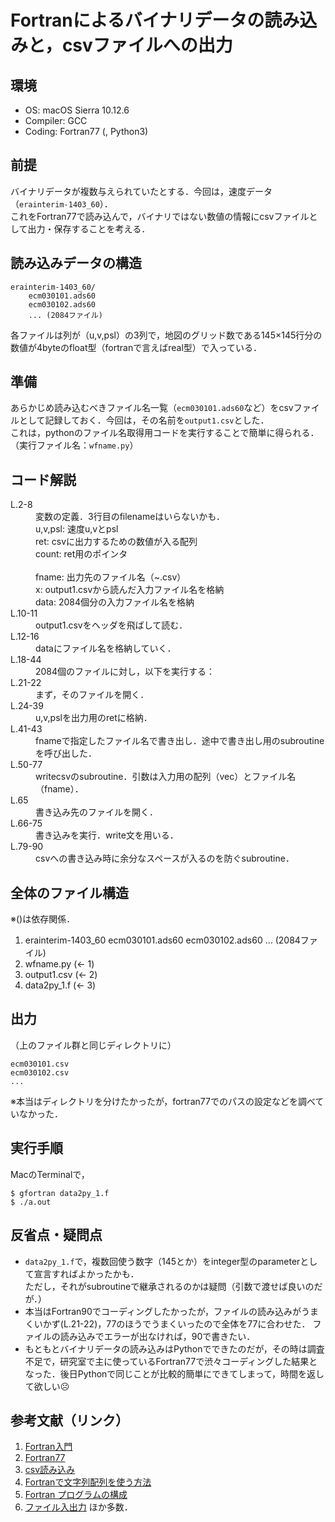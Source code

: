 # Fortranによるバイナリデータの読み込みと，csvファイルへの出力

## 環境
+ OS: macOS Sierra 10.12.6  
+ Compiler: GCC
+ Coding: Fortran77 (, Python3)


## 前提
バイナリデータが複数与えられていたとする．今回は，速度データ（`erainterim-1403_60`）．  
これをFortran77で読み込んで，バイナリではない数値の情報にcsvファイルとして出力・保存することを考える． 


## 読み込みデータの構造

```
erainterim-1403_60/  
	ecm030101.ads60  
	ecm030102.ads60  
	... (2084ファイル)  
```

各ファイルは列が（u,v,psl）の3列で，地図のグリッド数である145×145行分の数値が4byteのfloat型（fortranで言えばreal型）で入っている．  


## 準備
あらかじめ読み込むべきファイル名一覧（`ecm030101.ads60`など）をcsvファイルとして記録しておく．今回は，その名前を`output1.csv`とした．  
これは，pythonのファイル名取得用コードを実行することで簡単に得られる．（実行ファイル名：`wfname.py`）


## コード解説
<dl>
<dt>L.2-8</dt>
<dd>変数の定義．3行目のfilenameはいらないかも．</dd>
<dd>u,v,psl: 速度u,vとpsl</dd>
<dd>ret: csvに出力するための数値が入る配列</dd>
<dd>count: ret用のポインタ</dd><br>
<dd>fname: 出力先のファイル名（~.csv）</dd>
<dd>x: output1.csvから読んだ入力ファイル名を格納</dd>
<dd>data: 2084個分の入力ファイル名を格納</dd>
<dt>L.10-11</dt>
<dd>output1.csvをヘッダを飛ばして読む．</dd>
<dt>L.12-16</dt>
<dd>dataにファイル名を格納していく．</dd>
<dt>L.18-44</dt>
<dd>2084個のファイルに対し，以下を実行する：</dd>
<dt>L.21-22</dt>
<dd>まず，そのファイルを開く．</dd>
<dt>L.24-39</dt>
<dd>u,v,pslを出力用のretに格納．</dd>
<dt>L.41-43</dt>
<dd>fnameで指定したファイル名で書き出し．途中で書き出し用のsubroutineを呼び出した．</dd>
<dt>L.50-77</dt>
<dd>writecsvのsubroutine．引数は入力用の配列（vec）とファイル名（fname）．</dd>
<dt>L.65</dt>
<dd>書き込み先のファイルを開く．</dd>
<dt>L.66-75</dt>
<dd>書き込みを実行．write文を用いる．</dd>
<dt>L.79-90</dt>
<dd>csvへの書き込み時に余分なスペースが入るのを防ぐsubroutine．</dd>
</dl>


## 全体のファイル構造
※()は依存関係．
1. erainterim-1403_60
	ecm030101.ads60
	ecm030102.ads60
	... (2084ファイル)
2. wfname.py (<- 1)
3. output1.csv (<- 2)
4. data2py_1.f (<- 3)


## 出力
（上のファイル群と同じディレクトリに）

```
ecm030101.csv
ecm030102.csv
...
```

※本当はディレクトリを分けたかったが，fortran77でのパスの設定などを調べていなかった．


## 実行手順
MacのTerminalで，

```
$ gfortran data2py_1.f
$ ./a.out
```


## 反省点・疑問点
+ `data2py_1.f`で，複数回使う数字（145とか）をinteger型のparameterとして宣言すればよかったかも．  
ただし，それがsubroutineで継承されるのかは疑問（引数で渡せば良いのだが．）
+ 本当はFortran90でコーディングしたかったが，ファイルの読み込みがうまくいかず(L.21-22)，77のほうでうまくいったので全体を77に合わせた．
ファイルの読み込みでエラーが出なければ，90で書きたい．
+ もともとバイナリデータの読み込みはPythonでできたのだが，その時は調査不足で，研究室で主に使っているFortran77で渋々コーディングした結果となった．後日Pythonで同じことが比較的簡単にできてしまって，時間を返して欲しい☹️


## 参考文献（リンク）
1. [Fortran入門](http://nag-j.co.jp/fortran/index.html)
2. [Fortran77](http://www.geocities.jp/eyeofeconomyandhealth/homepage/renshuu1.html)
3. [csv読み込み](https://groups.google.com/forum/#!topic/comp.lang.fortran/1vL-UPZobqo)
4. [Fortranで文字列配列を使う方法](http://d.hatena.ne.jp/spadeAJ/20110209/1297230406)
5. [Fortran プログラムの構成](http://web.agr.ehime-u.ac.jp/~kishou/Lecture/atmosphere/Fortran90/Chap5.pdf)
6. [ファイル入出力](http://ax-b.com/FPR1_2014/class601/slides/140607.09.array_file.pdf)
ほか多数．

